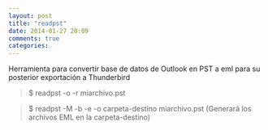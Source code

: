 ```yaml
---
layout: post
title: "readpst"
date: 2014-01-27 20:09
comments: true
categories: 
---
```

Herramienta para convertir base de datos de Outlook en PST a eml para su posterior exportación a Thunderbird

>$ readpst -o  -r miarchivo.pst 

>$ readpst -M -b -e -o carpeta-destino miarchivo.pst (Generará los archivos EML en la carpeta-destino)

